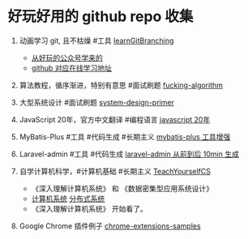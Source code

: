 # 好玩好用的 github repo 收集

1. 动画学习 git, 且不枯燥 #工具 [learnGitBranching](https://github.com/pcottle/learnGitBranching)
    - [从好玩的公众号学来的](https://mp.weixin.qq.com/s?__biz=MzAxODQxMDM0Mw==&mid=2247484977&idx=1&sn=2c79a96aa3caf6acba22f8c0c114d676&chksm=9bd7f839aca0712f044a11e1c582cd5d413bb676de3f889dfc73dcd0be473d0756d98456dfde&scene=21#wechat_redirect)
    - [github 对应在线学习地址](https://learngitbranching.js.org/?locale=zh_CN)

21. 算法教程，循序渐进，特别有意思 #面试刷题 [fucking-algorithm](https://github.com/labuladong/fucking-algorithm)

22. 大型系统设计 #面试刷题 [system-design-primer](https://github.com/donnemartin/system-design-primer)

3. JavaScript 20年，官方中文翻译 #编程语言 [javascript 20年](https://github.com/doodlewind/jshistory-cn)

4. MyBatis-Plus #工具 #代码生成 #长期主义 [mybatis-plus 工具增强](https://github.com/baomidou/mybatis-plus.git)

41. Laravel-admin #工具 #代码生成 [laravel-admin 从前到后 10min 生成](https://github.com/z-song/laravel-admin)

5. 自学计算机科学，#计算机基础 #长期主义 [TeachYourselfCS](https://github.com/keithnull/TeachYourselfCS-CN/blob/master/TeachYourselfCS-CN.md)
    - 《深入理解计算机系统》 和 《数据密集型应用系统设计》
    - [计算机系统][1] [分布式系统][2]
    - 《深入理解计算机系统》 开始看了。

6. Google Chrome 插件例子 [chrome-extensions-samples](https://github.com/GoogleChrome/chrome-extensions-samples)
 


[1]: https://github.com/keithnull/TeachYourselfCS-CN/blob/master/TeachYourselfCS-CN.md#%E8%AE%A1%E7%AE%97%E6%9C%BA%E7%B3%BB%E7%BB%9F%E7%BB%93%E6%9E%84
[2]: https://github.com/keithnull/TeachYourselfCS-CN/blob/master/TeachYourselfCS-CN.md#%E5%88%86%E5%B8%83%E5%BC%8F%E7%B3%BB%E7%BB%9F